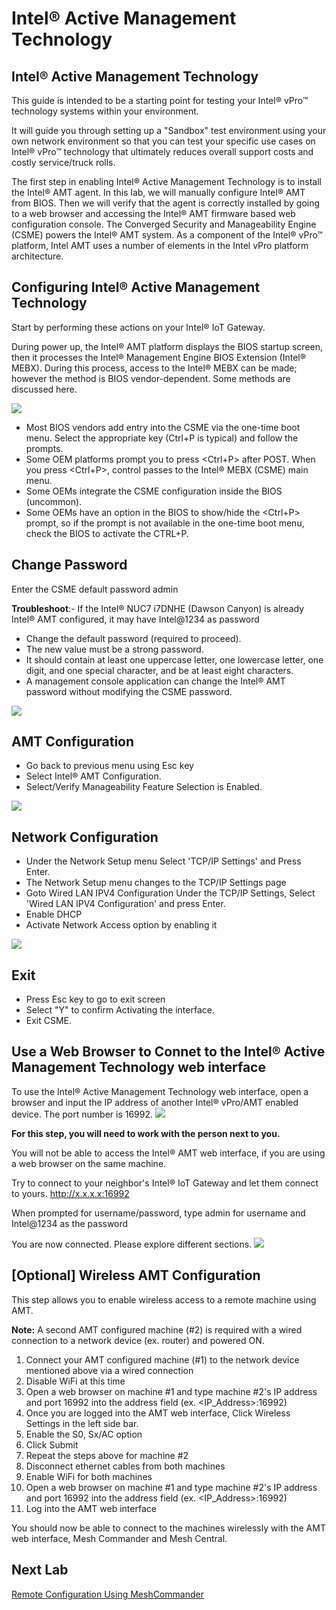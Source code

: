 # Intel® Active Management Technology



## Intel® Active Management Technology

This guide is intended to be a starting point for testing your Intel® vPro™ technology systems within your environment.

It will guide you through setting up a "Sandbox" test environment using your own network environment so that you can test your specific use cases on Intel® vPro™ technology that ultimately reduces overall support costs and costly service/truck rolls.

The first step in enabling Intel® Active Management Technology is to install the Intel® AMT agent. In this lab, we will manually configure Intel® AMT from BIOS. Then we will verify that the agent is correctly installed by going to a web browser and accessing the Intel® AMT firmware based web configuration console. The Converged Security and Manageability Engine (CSME) powers the Intel® AMT system. As a component of the Intel® vPro™ platform, Intel AMT uses a number of elements in the Intel vPro platform architecture.
## Configuring Intel® Active Management Technology

Start by performing these actions on your Intel® IoT Gateway.

During power up, the Intel® AMT platform displays the BIOS startup screen, then it processes the Intel® Management Engine BIOS Extension  (Intel® MEBX). During this process, access to the Intel® MEBX can be made; however the method is BIOS vendor-dependent. Some methods are discussed here.

![](images/MEBX001.JPG)
*   Most BIOS vendors add entry into the CSME via the one-time boot menu. Select the appropriate key (Ctrl+P is typical) and follow the prompts.
*   Some OEM platforms prompt you to press <Ctrl+P> after POST. When you press <Ctrl+P>, control passes to the Intel® MEBX (CSME) main menu.
*   Some OEMs integrate the CSME configuration inside the BIOS (uncommon).
*   Some OEMs have an option in the BIOS to show/hide the <Ctrl+P> prompt, so if the prompt is not available in the one-time boot menu, check the BIOS to activate the CTRL+P.

## Change Password
Enter the CSME default password admin

**Troubleshoot**:- If the Intel® NUC7 i7DNHE (Dawson Canyon) is already Intel® AMT configured, it may have Intel@1234 as password

*   Change the default password (required to proceed).
*   The new value must be a strong password.
*   It should contain at least one uppercase letter, one lowercase letter, one digit, and one special character, and be at least eight characters.
*   A management console application can change the Intel® AMT password without modifying the CSME password.

![](images/MEBX002.JPG)


## AMT Configuration
*   Go back to previous menu using Esc key
*   Select Intel® AMT Configuration.
*   Select/Verify Manageability Feature Selection is Enabled.

![](images/MEBX003.JPG)

## Network Configuration
*   Under the Network Setup menu Select 'TCP/IP Settings' and Press Enter.
*   The Network Setup menu changes to the TCP/IP Settings page
*   Goto Wired LAN IPV4 Configuration Under the TCP/IP Settings, Select 'Wired LAN IPV4 Configuration' and press Enter.
*   Enable DHCP
*   Activate Network Access option by enabling it

![](images/MEBX004.JPG)

## Exit
*   Press Esc key to go to exit screen
*   Select "Y" to confirm Activating the interface.
*   Exit CSME.

## Use a Web Browser to Connet to the Intel® Active Management Technology web interface

To use the Intel® Active Management Technology web interface, open a browser and input the IP address of another Intel® vPro/AMT enabled device. The port number is 16992.
![](images/002-Intel-AMT-Web-Browser-Login-Screen.jpg)


**For this step, you will need to work with the person next to you.**

You will not be able to access the Intel® AMT web interface, if you are using a web browser on the same machine.

Try to connect to your neighbor's Intel® IoT Gateway and let them connect to yours. http://x.x.x.x:16992

When prompted for username/password, type admin for username and Intel@1234 as the password

You are now connected. Please explore different sections.
![](images/003-Intel-AMT-Web-Browser-Screen.jpg)


## [Optional] Wireless AMT Configuration

This step allows you to enable wireless access to a remote machine using AMT.

**Note:** A second AMT configured machine (#2) is required with a wired connection to a network device (ex. router) and powered ON.

1.  Connect your AMT configured machine (#1) to the network device mentioned above via a wired connection
2.  Disable WiFi at this time
3.  Open a web browser on machine #1 and type machine #2's IP address and port 16992 into the address field (ex. <IP_Address>:16992)
4.  Once you are logged into the AMT web interface, Click Wireless Settings in the left side bar.
5.  Enable the S0, Sx/AC option
6.  Click Submit
7.  Repeat the steps above for machine #2
8.  Disconnect ethernet cables from both machines
9.  Enable WiFi for both machines
10. Open a web browser on machine #1 and type machine #2's IP address and port 16992 into the address field (ex. <IP_Address>:16992)
11. Log into the AMT web interface

You should now be able to connect to the machines wirelessly with the AMT web interface, Mesh Commander and Mesh Central.

## Next Lab
[Remote Configuration Using MeshCommander](RemoteConfigUsingMeshCommander.md)
